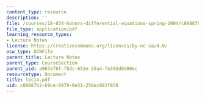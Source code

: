 ```yaml
---
content_type: resource
description: ''
file: /courses/18-034-honors-differential-equations-spring-2004/c89887b269ce04799e51256ec083f858_lec14.pdf
file_type: application/pdf
learning_resource_types:
- Lecture Notes
license: https://creativecommons.org/licenses/by-nc-sa/4.0/
ocw_type: OCWFile
parent_title: Lecture Notes
parent_type: CourseSection
parent_uid: a967ef6f-f8dc-652e-25a4-fe395d0d00ec
resourcetype: Document
title: lec14.pdf
uid: c89887b2-69ce-0479-9e51-256ec083f858
---
```

